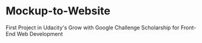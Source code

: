 # Mockup-to-Website
First Project in Udacity's Grow with Google Challenge Scholarship for Front-End Web Development

